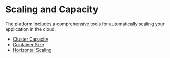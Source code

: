 # Scaling and Capacity

The platform includes a comprehensive tools for automatically scaling
your application in the cloud.

  - [Cluster Capacity](./scaling-and-capacity/cluster-capacity.md)
  - [Container Size](./scaling-and-capacity/container-size.md)
  - [Horizontal Scaling](./scaling-and-capacity/horizontal-scaling.md)
